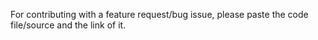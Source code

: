 For contributing with a feature request/bug issue, please paste the code file/source and the link of it.
